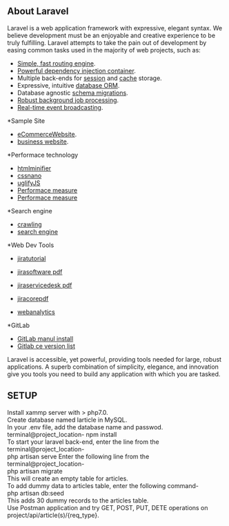 ## About Laravel

Laravel is a web application framework with expressive, elegant syntax. We believe development must be an enjoyable and creative experience to be truly fulfilling. Laravel attempts to take the pain out of development by easing common tasks used in the majority of web projects, such as:

- [Simple, fast routing engine](https://laravel.com/docs/routing).
- [Powerful dependency injection container](https://laravel.com/docs/container).
- Multiple back-ends for [session](https://laravel.com/docs/session) and [cache](https://laravel.com/docs/cache) storage.
- Expressive, intuitive [database ORM](https://laravel.com/docs/eloquent).
- Database agnostic [schema migrations](https://laravel.com/docs/migrations).
- [Robust background job processing](https://laravel.com/docs/queues).
- [Real-time event broadcasting](https://laravel.com/docs/broadcasting).

*Sample Site
- [eCommerceWebsite](https://github.com/microweber/microweber).
- [business website](https://github.com/StartBootstrap/startbootstrap-modern-business).

*Performace technology
- [htmlminifier]( https://github.com/kangax/html-minifier)
- [cssnano](https://github.com/cssnano/cssnano)
- [uglifyJS](https://github.com/mishoo/UglifyJS)
- [Performace measure](https://github.com/sitespeedio/sitespeed.io)
- [Performace measure](https://jmeter.apache.org/download_jmeter.cgi)

*Search engine
- [crawling](https://github.com/scrapy/scrapy)
- [search engine](https://github.com/elastic/elasticsearch)

*Web Dev Tools
- [jiratutorial](https://www.tutorialspoint.com/jira/jira_tutorial.pdf)
- [jirasoftware pdf](https://product-downloads.atlassian.com/software/jira/downloads/documentation/JIRASOFTWARESERVER071-290216.pdf)
- [jiraservicedesk pdf](https://product-downloads.atlassian.com/software/jira/downloads/documentation/SERVICEDESKSERVER033-130117-0338-672.pdf)
- [jiracorepdf](http://product-downloads.atlassian.com/software/jira/downloads/documentation/JIRACORESERVER073-130117-0337-666.pdf)

- [webanalytics](https://github.com/matomo-org/matomo)

*GitLab
- [GitLab manul install](https://docs.gitlab.com/omnibus/manual_install.html)
- [Gitlab ce version list](https://packages.gitlab.com/gitlab/gitlab-ee)

Laravel is accessible, yet powerful, providing tools needed for large, robust applications. A superb combination of simplicity, elegance, and innovation give you tools you need to build any application with which you are tasked.

## SETUP

<p>
  Install xammp server with > php7.0. <br />
  Create database named larticle in MySQL.<br />
  In your .env file, add the database name and passwod.<br />
  terminal@project_location- npm install<br />
  To start your laravel back-end, enter the line from the terminal@project_location-<br/>
  php artisan serve
  Enter the following line from the terminal@project_location-<br/>
  php artisan migrate<br />
  This will create an empty table for articles.<br />
  To add dummy data to articles table, enter the following command-<br />
  php artisan db:seed<br />
  This adds 30 dummy records to the articles table.<br />
  Use Postman application and try GET, POST, PUT, DETE operations on project/api/article(s)/{req_type}.
</p>
